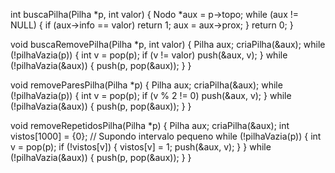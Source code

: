 int buscaPilha(Pilha *p, int valor) {
    Nodo *aux = p->topo;
    while (aux != NULL) {
        if (aux->info == valor) return 1;
        aux = aux->prox;
    }
    return 0;
}

void buscaRemovePilha(Pilha *p, int valor) {
    Pilha aux;
    criaPilha(&aux);
    while (!pilhaVazia(p)) {
        int v = pop(p);
        if (v != valor)
            push(&aux, v);
    }
    while (!pilhaVazia(&aux)) {
        push(p, pop(&aux));
    }
}

void removeParesPilha(Pilha *p) {
    Pilha aux;
    criaPilha(&aux);
    while (!pilhaVazia(p)) {
        int v = pop(p);
        if (v % 2 != 0)
            push(&aux, v);
    }
    while (!pilhaVazia(&aux)) {
        push(p, pop(&aux));
    }
}

void removeRepetidosPilha(Pilha *p) {
    Pilha aux;
    criaPilha(&aux);
    int vistos[1000] = {0}; // Supondo intervalo pequeno
    while (!pilhaVazia(p)) {
        int v = pop(p);
        if (!vistos[v]) {
            vistos[v] = 1;
            push(&aux, v);
        }
    }
    while (!pilhaVazia(&aux)) {
        push(p, pop(&aux));
    }
}
